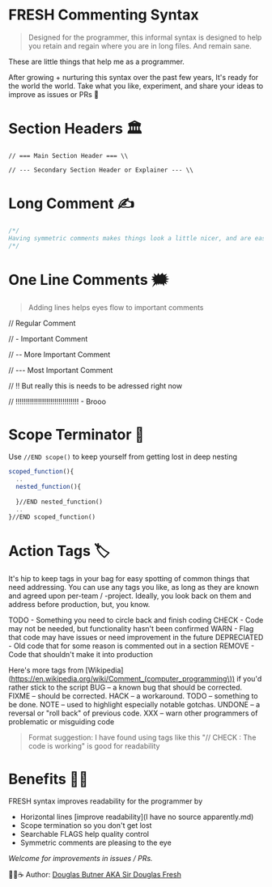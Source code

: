 # FRESH Commenting Syntax

> Designed for the programmer, this informal syntax is designed to help you retain and regain where you are in long files. And remain sane.

These are little things that help me as a programmer. 

After growing + nurturing this syntax over the past few years, It's ready for the world the world. Take what you like, experiment, and share your ideas to improve as issues or PRs 🙏

# Section Headers 🏛

`// === Main Section Header === \\`


`// --- Secondary Section Header or Explainer --- \\`


# Long Comment ✍️

```javascript
/*/
Having symmetric comments makes things look a little nicer, and are easier to move around. 
/*/
```


# One Line Comments 🗯

> Adding lines helps eyes flow to important comments

// Regular Comment

// - Important Comment

// -- More Important Comment

// --- Most Important Comment

// !! But really this is needs to be adressed right now

// !!!!!!!!!!!!!!!!!!!!!!!!!!!!!!! - Brooo


# Scope Terminator 🔭

Use `//END scope()` to keep yourself from getting lost in deep nesting

```javascript 
scoped_function(){
  ..
  nested_function(){
    
  }//END nested_function() 
  ..
}//END scoped_function() 
```

# Action Tags 🏷

It's hip to keep tags in your bag for easy spotting of common things that need addressing. You can use any tags you like, as long as they are known and agreed upon per-team / -project. Ideally, you look back on them and address before production, but, you know. 

TODO - Something you need to circle back and finish coding
CHECK - Code may not be needed, but functionality hasn't been confirmed
WARN - Flag that code may have issues or need improvement in the future
DEPRECIATED - Old code that for some reason is commented out in a section
REMOVE - Code that shouldn't make it into production

Here's more tags from [Wikipedia](https://en.wikipedia.org/wiki/Comment_(computer_programming\)) if you'd rather stick to the script
BUG – a known bug that should be corrected.
FIXME – should be corrected.
HACK – a workaround.
TODO – something to be done.
NOTE – used to highlight especially notable gotchas.
UNDONE – a reversal or "roll back" of previous code.
XXX – warn other programmers of problematic or misguiding code

> Format suggestion: I have found using tags like this "// CHECK : The code is working" is good for readability


# Benefits 🍆🍑
FRESH syntax improves readability for the programmer by 

- Horizontal lines [improve readability](I have no source apparently.md)
- Scope termination so you don't get lost
- Searchable FLAGS help quality control
- Symmetric comments are pleasing to the eye

*Welcome for improvements in issues / PRs.*

👨‍💻☕️ Author: [Douglas Butner AKA Sir Douglas Fresh](https://linktr.ee/iammonlove)

